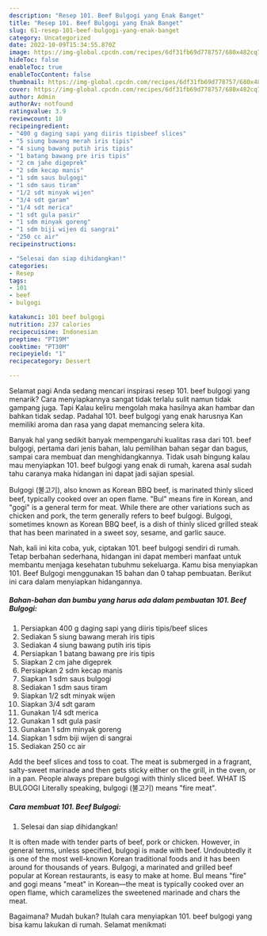 ```yaml
---
description: "Resep 101. Beef Bulgogi yang Enak Banget"
title: "Resep 101. Beef Bulgogi yang Enak Banget"
slug: 61-resep-101-beef-bulgogi-yang-enak-banget
category: Uncategorized
date: 2022-10-09T15:34:55.870Z
image: https://img-global.cpcdn.com/recipes/6df31fb69d778757/680x482cq70/101-beef-bulgogi-foto-resep-utama.jpg
hideToc: false
enableToc: true
enableTocContent: false
thumbnail: https://img-global.cpcdn.com/recipes/6df31fb69d778757/680x482cq70/101-beef-bulgogi-foto-resep-utama.jpg
cover: https://img-global.cpcdn.com/recipes/6df31fb69d778757/680x482cq70/101-beef-bulgogi-foto-resep-utama.jpg
author: Admin
authorAv: notfound
ratingvalue: 3.9
reviewcount: 10
recipeingredient:
- "400 g daging sapi yang diiris tipisbeef slices"
- "5 siung bawang merah iris tipis"
- "4 siung bawang putih iris tipis"
- "1 batang bawang pre iris tipis"
- "2 cm jahe digeprek"
- "2 sdm kecap manis"
- "1 sdm saus bulgogi"
- "1 sdm saus tiram"
- "1/2 sdt minyak wijen"
- "3/4 sdt garam"
- "1/4 sdt merica"
- "1 sdt gula pasir"
- "1 sdm minyak goreng"
- "1 sdm biji wijen di sangrai"
- "250 cc air"
recipeinstructions:

- "Selesai dan siap dihidangkan!"
categories:
- Resep
tags:
- 101
- beef
- bulgogi

katakunci: 101 beef bulgogi 
nutrition: 237 calories
recipecuisine: Indonesian
preptime: "PT19M"
cooktime: "PT30M"
recipeyield: "1"
recipecategory: Dessert

---
```



Selamat pagi Anda sedang mencari inspirasi resep 101. beef bulgogi yang menarik? Cara menyiapkannya sangat tidak terlalu sulit namun tidak gampang juga. Tapi Kalau keliru mengolah maka hasilnya akan hambar dan bahkan tidak sedap. Padahal 101. beef bulgogi yang enak harusnya Kan memiliki aroma dan rasa yang dapat memancing selera kita.


Banyak hal yang sedikit banyak mempengaruhi kualitas rasa dari 101. beef bulgogi, pertama dari jenis bahan, lalu pemilihan bahan segar dan bagus, sampai cara membuat dan menghidangkannya. Tidak usah bingung kalau mau menyiapkan 101. beef bulgogi yang enak di rumah, karena asal sudah tahu caranya maka hidangan ini dapat jadi sajian spesial.

Bulgogi (불고기), also known as Korean BBQ beef, is marinated thinly sliced beef, typically cooked over an open flame. &#34;Bul&#34; means fire in Korean, and &#34;gogi&#34; is a general term for meat. While there are other variations such as chicken and pork, the term generally refers to beef bulgogi. Bulgogi, sometimes known as Korean BBQ beef, is a dish of thinly sliced grilled steak that has been marinated in a sweet soy, sesame, and garlic sauce.


Nah, kali ini kita coba, yuk, ciptakan 101. beef bulgogi sendiri di rumah. Tetap berbahan sederhana, hidangan ini dapat memberi manfaat untuk membantu menjaga kesehatan tubuhmu sekeluarga. Kamu bisa menyiapkan 101. Beef Bulgogi menggunakan 15 bahan dan 0 tahap pembuatan. Berikut ini cara dalam menyiapkan hidangannya.

<!--inarticleads1-->

##### Bahan-bahan dan bumbu yang harus ada dalam pembuatan 101. Beef Bulgogi:

1. Persiapkan 400 g daging sapi yang diiris tipis/beef slices
1. Sediakan 5 siung bawang merah iris tipis
1. Sediakan 4 siung bawang putih iris tipis
1. Persiapkan 1 batang bawang pre iris tipis
1. Siapkan 2 cm jahe digeprek
1. Persiapkan 2 sdm kecap manis
1. Siapkan 1 sdm saus bulgogi
1. Sediakan 1 sdm saus tiram
1. Siapkan 1/2 sdt minyak wijen
1. Siapkan 3/4 sdt garam
1. Gunakan 1/4 sdt merica
1. Gunakan 1 sdt gula pasir
1. Gunakan 1 sdm minyak goreng
1. Siapkan 1 sdm biji wijen di sangrai
1. Sediakan 250 cc air


Add the beef slices and toss to coat. The meat is submerged in a fragrant, salty-sweet marinade and then gets sticky either on the grill, in the oven, or in a pan. People always prepare bulgogi with thinly sliced beef. WHAT IS BULGOGI Literally speaking, bulgogi (불고기) means &#34;fire meat&#34;. 

<!--inarticleads2-->

##### Cara membuat 101. Beef Bulgogi:


1. Selesai dan siap dihidangkan!

It is often made with tender parts of beef, pork or chicken. However, in general terms, unless specified, bulgogi is made with beef. Undoubtedly it is one of the most well-known Korean traditional foods and it has been around for thousands of years. Bulgogi, a marinated and grilled beef popular at Korean restaurants, is easy to make at home. Bul means &#34;fire&#34; and gogi means &#34;meat&#34; in Korean—the meat is typically cooked over an open flame, which caramelizes the sweetened marinade and chars the meat. 

Bagaimana? Mudah bukan? Itulah cara menyiapkan 101. beef bulgogi yang bisa kamu lakukan di rumah. Selamat menikmati

